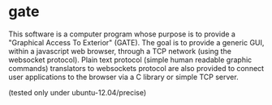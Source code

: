 gate
====

This software is a computer program whose purpose is to provide
a "Graphical Access To Exterior" (GATE).  The goal is to
provide a generic GUI, within a javascript web browser, through
a TCP network (using the websocket protocol).  Plain text
protocol (simple human readable graphic commands) translators
to websockets protocol are also provided to connect user
applications to the browser via a C library or simple TCP
server.

(tested only under ubuntu-12.04/precise)

